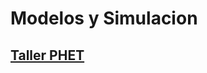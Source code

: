 # Modelos y Simulacion
## [Taller PHET](https://www.canva.com/design/DAFKumx9ZTs/3hxO5ssamj65PjhOcsVDUg/view?utm_content=DAFKumx9ZTs&utm_campaign=designshare&utm_medium=link&utm_source=publishsharelink)
